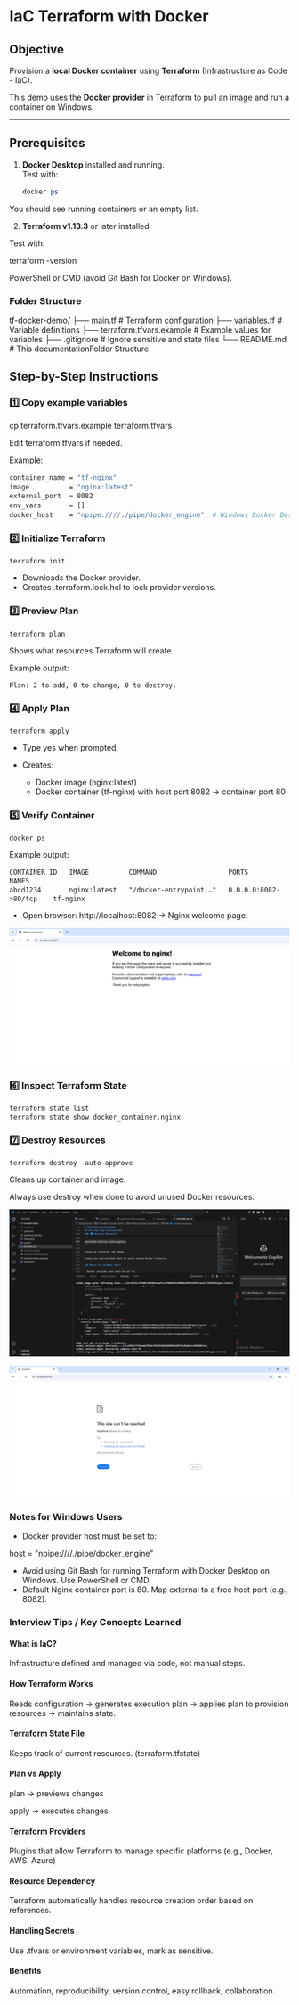 # IaC Terraform with Docker

## Objective
Provision a **local Docker container** using **Terraform** (Infrastructure as Code - IaC).  

This demo uses the **Docker provider** in Terraform to pull an image and run a container on Windows.

---

## Prerequisites

1. **Docker Desktop** installed and running.  
   Test with:
   ```powershell
   docker ps
   ```
You should see running containers or an empty list.

2. **Terraform v1.13.3** or later installed.

Test with:

terraform -version


PowerShell or CMD (avoid Git Bash for Docker on Windows).

### Folder Structure
tf-docker-demo/
├── main.tf                 # Terraform configuration
├── variables.tf            # Variable definitions
├── terraform.tfvars.example # Example values for variables
├── .gitignore              # Ignore sensitive and state files
└── README.md               # This documentationFolder Structure

## Step-by-Step Instructions

### 1️⃣ Copy example variables
cp terraform.tfvars.example terraform.tfvars


Edit terraform.tfvars if needed.

Example:
```bash
container_name = "tf-nginx"
image          = "nginx:latest"
external_port  = 8082
env_vars       = []
docker_host    = "npipe:////./pipe/docker_engine"  # Windows Docker Desktop
```
### 2️⃣ Initialize Terraform
```
terraform init
```
- Downloads the Docker provider.
- Creates .terraform.lock.hcl to lock provider versions.

### 3️⃣ Preview Plan
```
terraform plan
```

Shows what resources Terraform will create.

Example output:
```
Plan: 2 to add, 0 to change, 0 to destroy.
```
### 4️⃣ Apply Plan

```
terraform apply
```

- Type yes when prompted.
- Creates:

   - Docker image (nginx:latest)
   - Docker container (tf-nginx) with host port 8082 → container port 80

### 5️⃣ Verify Container
```
docker ps
```

Example output:

```
CONTAINER ID   IMAGE          COMMAND                  PORTS                    NAMES
abcd1234       nginx:latest   "/docker-entrypoint.…"   0.0.0.0:8082->80/tcp    tf-nginx
```

- Open browser: http://localhost:8082
 → Nginx welcome page.

![alt text](image.png)  

### 6️⃣ Inspect Terraform State

```
terraform state list
terraform state show docker_container.nginx
```

### 7️⃣ Destroy Resources

```
terraform destroy -auto-approve
```

Cleans up container and image.

Always use destroy when done to avoid unused Docker resources.

![alt text](image-1.png)

![alt text](image-2.png)


### Notes for Windows Users

- Docker provider host must be set to:

host = "npipe:////./pipe/docker_engine"


- Avoid using Git Bash for running Terraform with Docker Desktop on Windows. Use PowerShell or CMD.
- Default Nginx container port is 80. Map external to a free host port (e.g., 8082).




### Interview Tips / Key Concepts Learned

#### What is IaC?

Infrastructure defined and managed via code, not manual steps.

#### How Terraform Works

Reads configuration → generates execution plan → applies plan to provision resources → maintains state.

#### Terraform State File

Keeps track of current resources. (terraform.tfstate)

#### Plan vs Apply

plan → previews changes

apply → executes changes

#### Terraform Providers

Plugins that allow Terraform to manage specific platforms (e.g., Docker, AWS, Azure)

#### Resource Dependency

Terraform automatically handles resource creation order based on references.

#### Handling Secrets

Use .tfvars or environment variables, mark as sensitive.

#### Benefits

Automation, reproducibility, version control, easy rollback, collaboration.